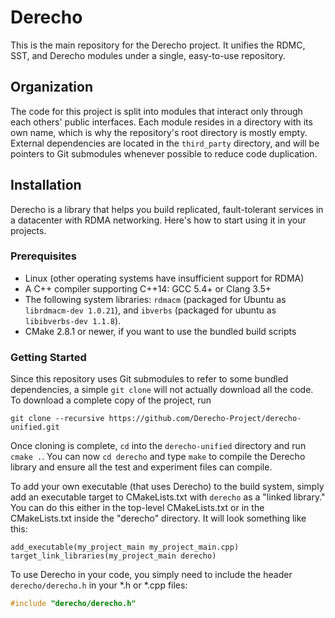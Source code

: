 # Derecho
This is the main repository for the Derecho project. It unifies the RDMC, SST, and Derecho modules under a single, easy-to-use repository. 

## Organization
The code for this project is split into modules that interact only through each others' public interfaces. Each module resides in a directory with its own name, which is why the repository's root directory is mostly empty. External dependencies are located in the `third_party` directory, and will be pointers to Git submodules whenever possible to reduce code duplication. 

## Installation
Derecho is a library that helps you build replicated, fault-tolerant services in a datacenter with RDMA networking. Here's how to start using it in your projects.

### Prerequisites
* Linux (other operating systems have insufficient support for RDMA)
* A C++ compiler supporting C++14: GCC 5.4+ or Clang 3.5+
* The following system libraries: `rdmacm` (packaged for Ubuntu as `librdmacm-dev 1.0.21`), and `ibverbs` (packaged for ubuntu as `libibverbs-dev 1.1.8`).
* CMake 2.8.1 or newer, if you want to use the bundled build scripts

### Getting Started
Since this repository uses Git submodules to refer to some bundled dependencies, a simple `git clone` will not actually download all the code. To download a complete copy of the project, run

    git clone --recursive https://github.com/Derecho-Project/derecho-unified.git

Once cloning is complete, `cd` into the `derecho-unified` directory and run `cmake .`. You can now `cd derecho` and type `make` to compile the Derecho library and ensure all the test and experiment files can compile.

To add your own executable (that uses Derecho) to the build system, simply add an executable target to CMakeLists.txt with `derecho` as a "linked library." You can do this either in the top-level CMakeLists.txt or in the CMakeLists.txt inside the "derecho" directory. It will look something like this:

    add_executable(my_project_main my_project_main.cpp)
	target_link_libraries(my_project_main derecho)

To use Derecho in your code, you simply need to include the header `derecho/derecho.h` in your \*.h or \*.cpp files:
   
```cpp
#include "derecho/derecho.h"
```

